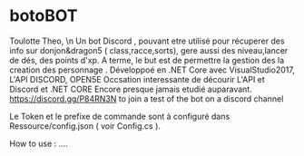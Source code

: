 # botoBOT

Toulotte Theo, \n
Un bot Discord , pouvant etre utilisé pour récuperer des info sur donjon&dragon5 ( class,racce,sorts), gere aussi des niveau,lancer de dés, des points d'xp. A terme, le but est de permettre la gestion des la creation des personnage .
Développoé en .NET Core avec VisualStudio2017, L'API DISCORD, OPEN5E
Occsation interessante de décourir L'API et Discord et .NET CORE Encore presque jamais etudié auparavant.
https://discord.gg/P84RN3N to join a test of the bot on a discord channel

Le Token et le prefixe de commande sont à configuré dans Ressource/config.json ( voir Config.cs ).

How to use : 
....


